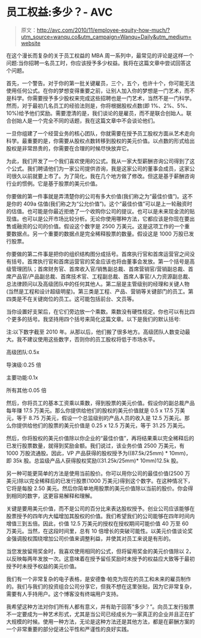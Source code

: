 # 员工权益:多少？- AVC

> 原文：<http://avc.com/2010/11/employee-equity-how-much/?utm_source=wanqu.co&utm_campaign=Wanqu+Daily&utm_medium=website>

在这个漫长而复杂的关于员工权益的 MBA 周一系列中，最常见的评论是这样一个问题:当你招聘一名员工时，你应该授予多少权益。我将在这篇文章中尝试回答这个问题。

首先，一个警告。对于你的第一批关键雇员，三个，五个，也许十个，你可能无法使用任何公式。在你的梦想变得重要之前，让别人加入你的梦想是一门艺术，而不是科学。你需要授予多少股权来完成这些招聘也是一门艺术，当然不是一门科学。然而，对于最初几名员工的经验法则是，你将根据股权点数(即 1%、2%、5%、10%)给予他们奖励。需要澄清的是，我们谈论的是雇员，而不是联合创始人。联合创始人是一个完全不同的话题，我在这篇文章中不会谈论他们。

一旦你组建了一个经营业务的核心团队，你就需要在授予员工股权方面从艺术走向科学。最重要的是，你需要从股权点数转移到股权的美元价值。以点数的形式给出股权是非常昂贵的，你需要在合理的时候尽快放弃它。

为此，我们开发了一个我们喜欢使用的公式。我从一家大型薪酬咨询公司得到了这个公式。我们聘请他们为一家公司提供咨询，我是这家公司的董事会成员，这家公司很久以前就要上市了。为了简化，我在几个地方做了修改。但这是基于薪酬咨询行业的惯例。它是基于股票的美元价值。

你要做的第一件事就是弄清楚你的公司有多大价值(我们称之为“最佳价值”)。这不是你的 409a 估值(我们称之为“公允价值”)。这个“最佳价值”可以是上一轮融资时的估值。也可能是你最近拒绝了一个收购你公司的提议。也可以是未来现金流的贴现值。也可以是公开市场比较分析。无论你使用哪种方法，它都应该是你现在要出售或融资的公司的价值。假设这个数字是 2500 万美元。这是这项工作的一个重要数据点。另一个重要的数据点是完全稀释股票的数量。假设这是 1000 万股已发行股票。

你要做的第二件事是把你的组织结构图分成括号。首席执行官和首席运营官之间没有括号。首席执行官和首席运营官的奖金应该也将由董事会发放。第一个括号是高级管理团队；首席财务官、首席收入官/销售副总裁、首席营销官/营销副总裁、首席产品官/产品副总裁、首席技术官、工程副总裁、首席人事官/人力资源副总裁、总法律顾问以及高级团队中的任何其他人。第二层是主管级别的经理和关键人物(当然是工程和设计超级明星)。第三类是工程、产品、营销等关键部门的员工。第四类是不在关键岗位的员工。这可能包括前台、文员等。

当你设置好支架后，在它们旁边放一个乘数。乘数没有硬性规定。你也可以有比四个更多的括号。我坚持用四个括号来简化这篇文章。以下是我们的默认括号:

注:以下数字截至 2010 年。从那以后，他们搬了很多地方。高级团队人数变动最大。我不建议使用这些数字，否则你的员工股权将低于市场水平。

高级团队:0.5x

导演级:0.25 倍

主要功能:0.1x

所有其他:0.05 倍

然后，你将员工的基本工资乘以乘数，得到股票的美元价值。假设你的副总裁产品每年赚 17.5 万美元。那么你提供给他们的股权的美元价值就是 0.5 x 17.5 万美元，等于 8.75 万美元，假设一个总监级别的产品人员的收入是 12.5 万美元。那么你提供给他们的股票的美元价值是 0.25 x 12.5 万美元，等于 31.25 万美元。

然后，你将股权的美元价值除以你企业的“最佳价值”，再将结果乘以完全稀释后的已发行股票数量，就得到奖励金额。我们说过，该业务价值 2500 万美元，有 1000 万股流通股。因此，VP 产品获得的股权授予为((87.5k/25mm) * 10mm)，即 35k 股。总监级产品人获得股权奖励((31.25k/25mm)* 10mm)12.5k 股。

另一种可能更简单的方法是使用当前股价。你可以用你公司的最佳价值(2500 万美元)除以完全稀释后的已发行股票(1000 万美元)得到这个数字。在这种情况下，它将是每股 2.50 美元。然后你简单地用股票的美元价值除以当前的股价。你会得到相同的数字，这更容易解释和理解。

关键是要用美元价值，而不是公司的百分比来表达股权授予。创业公司应该能够在股票授予的四年内大幅增加其股权的价值。我们希望我们的公司能够在四年时间内增值三到五倍。因此，价值 12.5 万美元的授权在授权期间可能价值 40 万至 60 万美元。当然，在这段时间里，总有 10 倍增长的突破可能性。以美元价值谈论奖金强调股权围绕增加公司价值来调整利益，并使其对员工来说是有形的。

当您发放留用奖金时，我喜欢使用相同的公式，但将留用奖金的美元价值除以 2，以反映每两年发放一次。这意味着在授予留任奖励时未授予的权益应大致等于最初授予时未授予权益的美元价值。

我们有一个非常复杂的电子表格，是安德鲁·帕克为现在的员工和未来的雇员制作的。我们与我们的投资组合公司分享它，但我不想在这里张贴，因为它非常复杂，需要有人手持用户。这个博客没有终端用户支持。

我希望这种方法对你们所有人都有意义，并有助于回答“多少？”。向员工发行股票不一定要成为一种艺术形式，尤其是当公司已经成长为一家真正的企业并且正在扩大规模的时候。使用一种方法，无论是这种方法还是其他方法，都是在薪酬方案的一个非常重要的部分促进公平性和严谨性的良好实践。